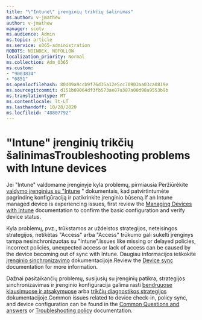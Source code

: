 ```yaml
---
title: "\"Intune\" įrenginių trikčių šalinimas"
ms.author: v-jmathew
author: v-jmathew
manager: scotv
ms.audience: Admin
ms.topic: article
ms.service: o365-administration
ROBOTS: NOINDEX, NOFOLLOW
localization_priority: Normal
ms.collection: Adm_O365
ms.custom:
- "9003834"
- "6851"
ms.openlocfilehash: 80d09a9ccb9f76d35a12e5cc70903aa03ca0819e
ms.sourcegitcommit: d151b09064df3fb573ae07a387a08d98a9553b9b
ms.translationtype: MT
ms.contentlocale: lt-LT
ms.lasthandoff: 10/28/2020
ms.locfileid: "48807792"
---
```

# <a name="troubleshooting-problems-with-intune-devices"></a><span data-ttu-id="c83e8-102">"Intune" įrenginių trikčių šalinimas</span><span class="sxs-lookup"><span data-stu-id="c83e8-102">Troubleshooting problems with Intune devices</span></span>

<span data-ttu-id="c83e8-103">Jei "Intune" valdomame įrenginyje kyla problemų, pirmiausia Peržiūrėkite [valdymo įrenginius su "Intune](https://docs.microsoft.com/mem/intune/protect/endpoint-security-manage-devices) " dokumentais, kad patvirtintumėte pagrindinę konfigūraciją ir patikrinkite įrenginio būseną.</span><span class="sxs-lookup"><span data-stu-id="c83e8-103">If an Intune managed device is experiencing issues, first review the [Managing Devices with Intune](https://docs.microsoft.com/mem/intune/protect/endpoint-security-manage-devices) documentation to confirm the basic configuration and verify device status.</span></span>

<span data-ttu-id="c83e8-104">Kyla problemų, pvz., trūkstamos ar uždelstos strategijos, neteisingos strategijos, netikėtas "Access" arba "Access" trūkumo gali sukelti įrenginys tampa nesinchronizuotas su "Intune".</span><span class="sxs-lookup"><span data-stu-id="c83e8-104">Issues like missing or delayed policies, incorrect policies, unexpected access or lack of access can be caused by the device becoming out of sync with Intune.</span></span> <span data-ttu-id="c83e8-105">Daugiau informacijos ieškokite [įrenginio sinchronizavimo](https://docs.microsoft.com/mem/intune/remote-actions/device-sync) dokumentacijoje.</span><span class="sxs-lookup"><span data-stu-id="c83e8-105">Review the [Device sync](https://docs.microsoft.com/mem/intune/remote-actions/device-sync) documentation for more information.</span></span>

<span data-ttu-id="c83e8-106">Dažnai pasitaikančių problemų, susijusių su įrenginių patikra, strategijos sinchronizavimas ir įrenginio konfigūracija galima rasti [bendruuose klausimuose ir atsakymuose](https://docs.microsoft.com/mem/intune/configuration/device-profile-troubleshoot) arba [trikčių diagnostikos strategijos](https://docs.microsoft.com/mem/intune/configuration/troubleshoot-policies-in-microsoft-intune) dokumentacijoje.</span><span class="sxs-lookup"><span data-stu-id="c83e8-106">Common issues related to device check-in, policy sync, and device configuration can be found in the [Common Questions and answers](https://docs.microsoft.com/mem/intune/configuration/device-profile-troubleshoot) or [Troubleshooting policy](https://docs.microsoft.com/mem/intune/configuration/troubleshoot-policies-in-microsoft-intune) documentation.</span></span>
